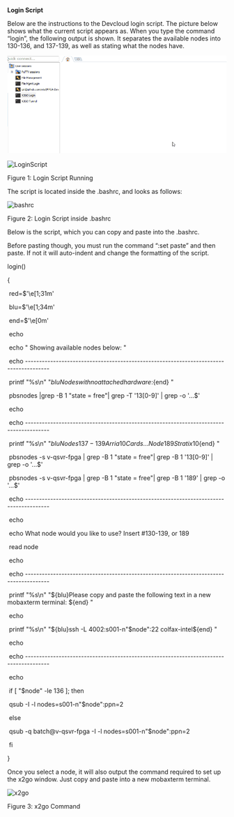 **Login Script**

Below are the instructions to the Devcloud login script. The picture below shows what the current script appears as. When you type the command “login”, the following output is shown. It separates the available nodes into 130-136, and 137-139, as well as stating what the nodes have.

![](LoginScriptGif.gif)

![LoginScript](https://user-images.githubusercontent.com/55601103/68438972-cae71080-017a-11ea-98b3-e9d3e8c1b4dc.png)               

Figure 1: Login Script Running

The script is located inside the .bashrc, and looks as follows:

![bashrc](https://user-images.githubusercontent.com/55601103/68438976-ce7a9780-017a-11ea-98ff-b71a0fa6f5e3.png)

Figure 2: Login Script inside .bashrc

 

 

 

 

 

 

 

 

 

 

 

 

 

 

 

 

 

Below is the script, which you can copy and paste into the .bashrc.

Before pasting though, you must run the command “:set paste” and then paste. If not it will auto-indent and change the formatting of the script. 

 

login()

{

​        red=$'\e[1;31m'

​        blu=$'\e[1;34m'

​        end=$'\e[0m'

​        echo

​        echo "                               Showing available nodes below:                          "

​        echo --------------------------------------------------------------------------------------

​        printf "%s\n" "${blu}Nodes with no attached hardware:${end}          "

​        pbsnodes |grep -B 1 "state = free"| grep -T '13[0-9]' | grep -o '...$'

​        echo

​        echo --------------------------------------------------------------------------------------

​        printf "%s\n" "${blu}Nodes 137-139 Arria 10 Cards... Node 189 Stratix 10${end}         "

​        pbsnodes -s v-qsvr-fpga | grep -B 1 "state = free"| grep -B 1 '13[0-9]' | grep -o '...$'

​        pbsnodes -s v-qsvr-fpga | grep -B 1 "state = free"| grep -B 1 '189' | grep -o '...$'

 

​        echo --------------------------------------------------------------------------------------

​        echo

​        echo What node would you like to use? Insert \#130-139, or 189

​        read node

​        echo

​        echo --------------------------------------------------------------------------------------

​        printf "%s\n" "${blu}Please copy and paste the following text in a new mobaxterm terminal: ${end} "

​        echo

​        printf  "%s\n" "${blu}ssh -L 4002:s001-n"$node":22 colfax-intel${end} "

​        echo

​        echo --------------------------------------------------------------------------------------

​        echo

​        if [ "$node" -le 136 ]; then

​                qsub -I -l nodes=s001-n"$node":ppn=2

​        else

​                qsub -q batch@v-qsvr-fpga -I -l nodes=s001-n"$node":ppn=2

​        fi

}



 

 

 

 

 

 

 

 

 

 

 

 

 

Once you select a node, it will also output the command required to set up the x2go window. Just copy and paste into a new mobaxterm terminal. 

 

   ![x2go](https://user-images.githubusercontent.com/55601103/68438979-d20e1e80-017a-11ea-8fd6-db5919524051.png)

Figure 3: x2go Command

 

 